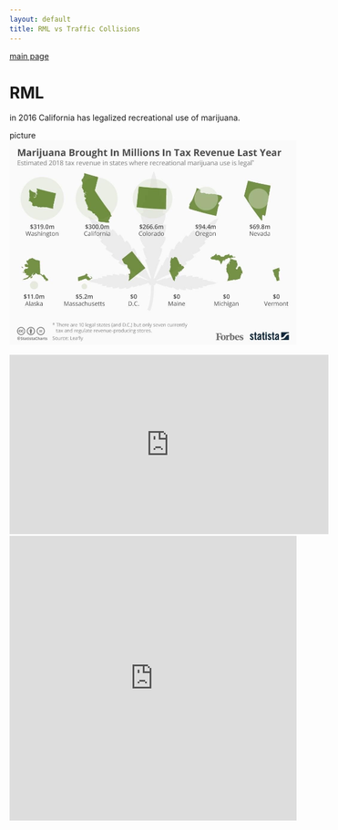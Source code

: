 ```yaml
---
layout: default
title: RML vs Traffic Collisions
---
```

[main page](https://boh016.github.io/fair_policing/)
# RML
in 2016 California has legalized recreational use of marijuana.

picture
![revenue](./assets/revenue.jpg "revenue")


<iframe width="560" height="315" src="https://www.youtube-nocookie.com/embed/opSiomnDEQo" frameborder="0" allow="accelerometer; autoplay; encrypted-media; gyroscope; picture-in-picture" allowfullscreen></iframe>


<iframe class="highcharts-iframe" src="https://app.everviz.com/embed/cUNgFv-c/" title="Chart: " style="border: 0; width: 100%; height: 500px"></iframe>

<!DOCTYPE html>



<html xmlns="http://www.w3.org/1999/xhtml">
<head>
    <title>Highcharts - Heat Map Chart</title>
    <script src="https://code.jquery.com/jquery-1.12.4.js"></script>
    <script src="https://code.highcharts.com/highcharts.js"></script>
    <script src="https://code.highcharts.com/modules/heatmap.js"></script>
    <script src="https://code.highcharts.com/modules/exporting.js"></script>
    <script type="text/javascript">
        $(function () {
            var chartype = {
                type: 'heatmap',
                marginTop: 40,
                marginBottom: 80,
                plotBorderWidth: 1
            }
            var chartitle = {
                text: 'CA DUI Count by Hour and Day of Week'
            }
            var chartlegend = {
                layout: 'vertical',
                align: 'left',
                verticalAlign: 'top',
                x: 150,
                y: 200,
                floating: false,
                borderWidth: 1,
                backgroundColor: (Highcharts.theme && Highcharts.theme.legendBackgroundColor) || '#FFFFFF'
            }
            var chartxaxis = {
                categories: ['Monday', 'Tuesday', 'Wednesday', 'Thursday', 'Friday','Saturday','Sunday'],
                title:'Day of Week'
            }
            var chartyaxis = {
                categories: ['23','22','21','20','19','18','17','16','15','14','13','12','11','10','9','8','7','6','5','4','3','2','1','0'],
                title: 'Hour'
            }
            var chartcoloraxis = {
                min: 0,
                minColor: '#ffffff',
                maxColor: '#0a452a'
            }
            var chartlegend = {
                align: 'right',
                layout: 'vertical',
                margin: 0,
                verticalAlign: 'top',
                y: 25,
                symbolHeight: 280
            }
            var chartooltip = {
                formatter: function () {
                    return '<b>' + '</b> There are <br><b>' +
                        this.point.value + '</b> DUI collisions on <br><b>'                  +this.series.xAxis.categories[this.point.x]+
                        '</b> at hour <br><b>'+
                     this.series.yAxis.categories[this.point.y] + '</b>';
                }
            }
            var chartseries = [{
                name: 'Sales per employee',
                borderWidth: 1,
                data: [[0, 0, 138],
 [0, 1, 172],
 [0, 2, 169],
 [0, 3, 171],
 [0, 4, 163],
 [0, 5, 169],
 [0, 6, 171],
 [0, 7, 164],
 [0, 8, 157],
 [0, 9, 155],
 [0, 10, 106],
 [0, 11, 134],
 [0, 12, 125],
 [0, 13, 100],
 [0, 14, 105],
 [0, 15, 136],
 [0, 16, 95],
 [0, 17, 96],
 [0, 18, 65],
 [0, 19, 84],
 [0, 20, 71],
 [0, 21, 103],
 [0, 22, 137],
 [0, 23, 120],
 [1, 0, 108],
 [1, 1, 157],
 [1, 2, 167],
 [1, 3, 160],
 [1, 4, 169],
 [1, 5, 202],
 [1, 6, 178],
 [1, 7, 151],
 [1, 8, 153],
 [1, 9, 147],
 [1, 10, 125],
 [1, 11, 136],
 [1, 12, 103],
 [1, 13, 127],
 [1, 14, 117],
 [1, 15, 112],
 [1, 16, 109],
 [1, 17, 100],
 [1, 18, 75],
 [1, 19, 58],
 [1, 20, 73],
 [1, 21, 87],
 [1, 22, 95],
 [1, 23, 118],
 [2, 0, 171],
 [2, 1, 156],
 [2, 2, 161],
 [2, 3, 165],
 [2, 4, 180],
 [2, 5, 203],
 [2, 6, 167],
 [2, 7, 169],
 [2, 8, 140],
 [2, 9, 156],
 [2, 10, 152],
 [2, 11, 146],
 [2, 12, 118],
 [2, 13, 126],
 [2, 14, 99],
 [2, 15, 140],
 [2, 16, 108],
 [2, 17, 88],
 [2, 18, 61],
 [2, 19, 64],
 [2, 20, 77],
 [2, 21, 89],
 [2, 22, 91],
 [2, 23, 124],
 [3, 0, 177],
 [3, 1, 190],
 [3, 2, 172],
 [3, 3, 181],
 [3, 4, 181],
 [3, 5, 186],
 [3, 6, 184],
 [3, 7, 178],
 [3, 8, 169],
 [3, 9, 159],
 [3, 10, 128],
 [3, 11, 132],
 [3, 12, 113],
 [3, 13, 102],
 [3, 14, 119],
 [3, 15, 128],
 [3, 16, 99],
 [3, 17, 88],
 [3, 18, 58],
 [3, 19, 67],
 [3, 20, 83],
 [3, 21, 104],
 [3, 22, 125],
 [3, 23, 128],
 [4, 0, 229],
 [4, 1, 223],
 [4, 2, 224],
 [4, 3, 224],
 [4, 4, 202],
 [4, 5, 219],
 [4, 6, 198],
 [4, 7, 211],
 [4, 8, 168],
 [4, 9, 159],
 [4, 10, 145],
 [4, 11, 132],
 [4, 12, 138],
 [4, 13, 116],
 [4, 14, 117],
 [4, 15, 109],
 [4, 16, 118],
 [4, 17, 73],
 [4, 18, 82],
 [4, 19, 102],
 [4, 20, 79],
 [4, 21, 115],
 [4, 22, 111],
 [4, 23, 155],
 [5, 0, 219],
 [5, 1, 212],
 [5, 2, 183],
 [5, 3, 198],
 [5, 4, 166],
 [5, 5, 171],
 [5, 6, 200],
 [5, 7, 154],
 [5, 8, 193],
 [5, 9, 162],
 [5, 10, 144],
 [5, 11, 136],
 [5, 12, 107],
 [5, 13, 120],
 [5, 14, 103],
 [5, 15, 107],
 [5, 16, 111],
 [5, 17, 114],
 [5, 18, 115],
 [5, 19, 96],
 [5, 20, 157],
 [5, 21, 156],
 [5, 22, 203],
 [5, 23, 194],
 [6, 0, 163],
 [6, 1, 143],
 [6, 2, 180],
 [6, 3, 166],
 [6, 4, 165],
 [6, 5, 160],
 [6, 6, 162],
 [6, 7, 172],
 [6, 8, 136],
 [6, 9, 133],
 [6, 10, 132],
 [6, 11, 116],
 [6, 12, 123],
 [6, 13, 94],
 [6, 14, 84],
 [6, 15, 98],
 [6, 16, 97],
 [6, 17, 103],
 [6, 18, 105],
 [6, 19, 125],
 [6, 20, 154],
 [6, 21, 189],
 [6, 22, 188],
 [6, 23, 209]],
                dataLabels: {
                    enabled: true,
                    color: '#000000'
                }
            }]
            $('#container').highcharts({
                chart:chartype,
                title: chartitle,
                xAxis:chartxaxis,
                yAxis: chartyaxis,
                colorAxis: chartcoloraxis,
                legend:chartlegend,
                tooltip:chartooltip,
                series: chartseries
            });
        });
    </script>
</head>
<body>
    <div id="container" style="height: 700px; min-width: 310px; max-width: 800px; margin: 0 auto"></div>
</body>
</html>